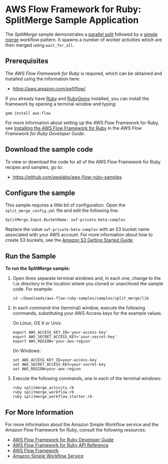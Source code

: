 AWS Flow Framework for Ruby: SplitMerge Sample Application
==========================================================

The *SplitMerge* sample demonstrates a [parallel split][] followed by a [simple
merge][] workflow pattern. It spawns a number of worker activities which are
then merged using `wait_for_all`.

[parallel split]: http://docs.aws.amazon.com/amazonswf/latest/awsrbflowguide/programming-workflow-patterns.html#programming-workflow-patterns-synchronization
[simple merge]: http://docs.aws.amazon.com/amazonswf/latest/awsrbflowguide/programming-workflow-patterns.html#programming-workflow-patterns-simple-merge

Prerequisites
-------------

The *AWS Flow Framework for Ruby* is required, which can be obtained and
installed using the information here:

* https://aws.amazon.com/swf/flow/

If you already have [Ruby][] and [RubyGems][] installed, you can install the
framework by opening a terminal window and typing:

[ruby]: https://www.ruby-lang.org/
[rubygems]: http://rubygems.org/

~~~~
gem install aws-flow
~~~~

For more information about setting up the AWS Flow Framework for Ruby, see
[Installing the AWS Flow Framework for Ruby][docs-installing] in the *AWS Flow
Framework for Ruby Developer Guide*.

[docs-installing]: http://docs.aws.amazon.com/amazonswf/latest/awsrbflowguide/installing.html

Download the sample code
------------------------

To view or download the code for all of the AWS Flow Framework for Ruby recipes
and samples, go to:

* https://github.com/awslabs/aws-flow-ruby-samples

Configure the sample
--------------------

This sample requires a little bit of configuration. Open the
`split_merge_config.yml` file and edit the following line:

~~~~
SplitMerge.Input.BucketName: swf-private-beta-samples
~~~~

Replace the value `swf-private-beta-samples` with an S3 bucket name associated
with your AWS account. For more information about how to create S3 buckets, see
the [Amazon S3 Getting Started Guide][s3gsg].

[s3gsg]: http://docs.aws.amazon.com/AmazonS3/latest/gsg/GetStartedWithS3.html

Run the Sample
--------------

**To run the SplitMerge sample:**

1.  Open *three* separate terminal windows and, in each one, change to the `lib`
    directory in the location where you cloned or unarchived the sample code.
    For example:

    ~~~~
    cd ~/Downloads/aws-flow-ruby-samples/samples/split_merge/lib
    ~~~~

2.  In each command-line (terminal) window, execute the following commands,
    substituting your AWS Access keys for the example values.

    On Linux, OS X or Unix:

    ~~~~
    export AWS_ACCESS_KEY_ID='your-access-key'
    export AWS_SECRET_ACCESS_KEY='your-secret-key'
    export AWS_REGION='your-aws-region'
    ~~~~

    On Windows:

    ~~~~
    set AWS_ACCESS_KEY_ID=your-access-key
    set AWS_SECRET_ACCESS_KEY=your-secret-key
    set AWS_REGION=your-aws-region
    ~~~~

3.  Execute the following commands, one in each of the terminal windows:

    ~~~~
    ruby splitmerge_activity.rb
    ruby splitmerge_workflow.rb
    ruby splitmerge_workflow_starter.rb
    ~~~~

For More Information
--------------------

For more information about the Amazon Simple Workflow service and the Amazon
Flow Framework for Ruby, consult the following resources:

* [AWS Flow Framework for Ruby Developer Guide][rbflow-dg]
* [AWS Flow Framework for Ruby API Reference][rbflow-api]
* [AWS Flow Framework][flow-main]
* [Amazon Simple Workflow Service][swf-main]

[rbflow-dg]: http://docs.aws.amazon.com/amazonswf/latest/awsrbflowguide/
[rbflow-api]: https://docs.aws.amazon.com/amazonswf/latest/awsrbflowapi/
[flow-main]: http://aws.amazon.com/swf/flow/
[swf-main]: http://aws.amazon.com/swf/

